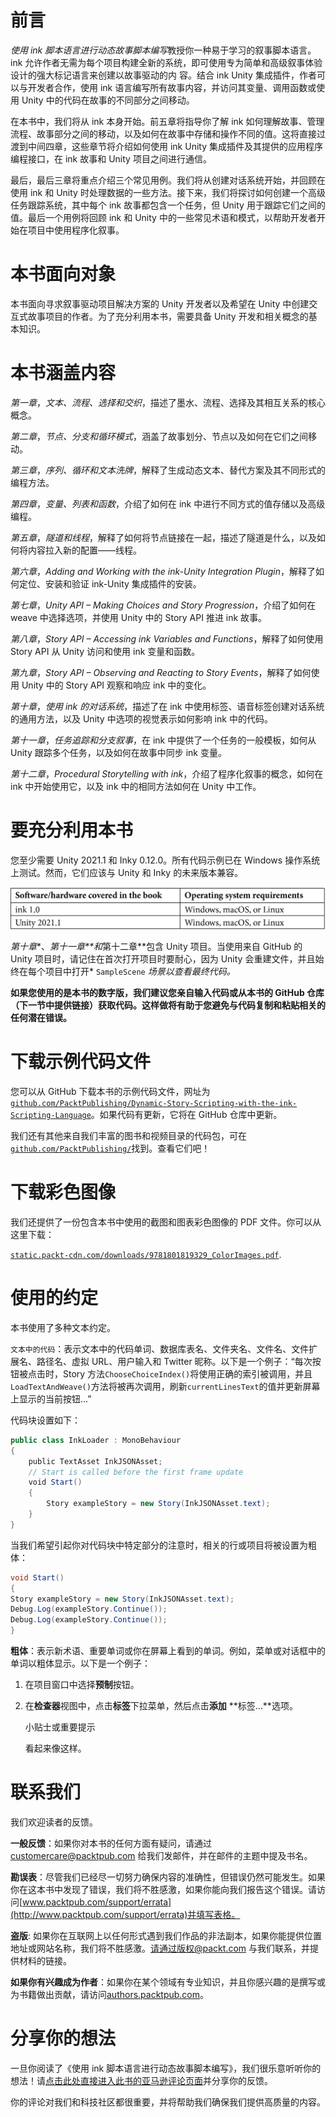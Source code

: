 # 前言

*使用 ink 脚本语言进行动态故事脚本编写*教授你一种易于学习的叙事脚本语言。ink 允许作者无需为每个项目构建全新的系统，即可使用专为简单和高级叙事体验设计的强大标记语言来创建以故事驱动的内 容。结合 ink Unity 集成插件，作者可以与开发者合作，使用 ink 语言编写所有故事内容，并访问其变量、调用函数或使用 Unity 中的代码在故事的不同部分之间移动。

在本书中，我们将从 ink 本身开始。前五章将指导你了解 ink 如何理解故事、管理流程、故事部分之间的移动，以及如何在故事中存储和操作不同的值。这将直接过渡到中间四章，这些章节将介绍如何使用 ink Unity 集成插件及其提供的应用程序编程接口，在 ink 故事和 Unity 项目之间进行通信。

最后，最后三章将重点介绍三个常见用例。我们将从创建对话系统开始，并回顾在使用 ink 和 Unity 时处理数据的一些方法。接下来，我们将探讨如何创建一个高级任务跟踪系统，其中每个 ink 故事都包含一个任务，但 Unity 用于跟踪它们之间的值。最后一个用例将回顾 ink 和 Unity 中的一些常见术语和模式，以帮助开发者开始在项目中使用程序化叙事。

# 本书面向对象

本书面向寻求叙事驱动项目解决方案的 Unity 开发者以及希望在 Unity 中创建交互式故事项目的作者。为了充分利用本书，需要具备 Unity 开发和相关概念的基本知识。

# 本书涵盖内容

*第一章*，*文本、流程、选择和交织*，描述了墨水、流程、选择及其相互关系的核心概念。

*第二章*，*节点、分支和循环模式*，涵盖了故事划分、节点以及如何在它们之间移动。

*第三章*，*序列、循环和文本洗牌*，解释了生成动态文本、替代方案及其不同形式的编程方法。

*第四章*，*变量、列表和函数*，介绍了如何在 ink 中进行不同方式的值存储以及高级编程。

*第五章*，*隧道和线程*，解释了如何将节点链接在一起，描述了隧道是什么，以及如何将内容拉入新的配置——线程。

*第六章*，*Adding and Working with the ink-Unity Integration Plugin*，解释了如何定位、安装和验证 ink-Unity 集成插件的安装。

*第七章*，*Unity API – Making Choices and Story Progression*，介绍了如何在 weave 中选择选项，并使用 Unity 中的 Story API 推进 ink 故事。

*第八章*，*Story API – Accessing ink Variables and Functions*，解释了如何使用 Story API 从 Unity 访问和使用 ink 变量和函数。

*第九章*，*Story API – Observing and Reacting to Story Events*，解释了如何使用 Unity 中的 Story API 观察和响应 ink 中的变化。

*第十章*，*使用 ink 的对话系统*，描述了在 ink 中使用标签、语音标签创建对话系统的通用方法，以及 Unity 中选项的视觉表示如何影响 ink 中的代码。

*第十一章*，*任务追踪和分支叙事*，在 ink 中提供了一个任务的一般模板，如何从 Unity 跟踪多个任务，以及如何在故事中同步 ink 变量。

*第十二章*，*Procedural Storytelling with ink*，介绍了程序化叙事的概念，如何在 ink 中开始使用它，以及 ink 中的相同方法如何在 Unity 中工作。

# 要充分利用本书

您至少需要 Unity 2021.1 和 Inky 0.12.0。所有代码示例已在 Windows 操作系统上测试。然而，它们应该与 Unity 和 Inky 的未来版本兼容。

![](img/B17597_Preface_Table01.jpg)

*第十章**、*第十一章**和*第十二章**包含 Unity 项目。当使用来自 GitHub 的 Unity 项目时，请记住在首次打开项目时要耐心，因为 Unity 会重建文件，并且始终在每个项目中打开* `SampleScene` *场景以查看最终代码。*

**如果您使用的是本书的数字版，我们建议您亲自输入代码或从本书的 GitHub 仓库（下一节中提供链接）获取代码。这样做将有助于您避免与代码复制和粘贴相关的任何潜在错误。**

# 下载示例代码文件

您可以从 GitHub 下载本书的示例代码文件，网址为 [`github.com/PacktPublishing/Dynamic-Story-Scripting-with-the-ink-Scripting-Language`](https://github.com/PacktPublishing/Dynamic-Story-Scripting-with-the-ink-Scripting-Language)。如果代码有更新，它将在 GitHub 仓库中更新。

我们还有其他来自我们丰富的图书和视频目录的代码包，可在[`github.com/PacktPublishing/`](https://github.com/PacktPublishing/)找到。查看它们吧！

# 下载彩色图像

我们还提供了一份包含本书中使用的截图和图表彩色图像的 PDF 文件。你可以从这里下载：

[`static.packt-cdn.com/downloads/9781801819329_ColorImages.pdf`](https://static.packt-cdn.com/downloads/9781801819329_ColorImages.pdf).

# 使用的约定

本书使用了多种文本约定。

`文本中的代码`：表示文本中的代码单词、数据库表名、文件夹名、文件名、文件扩展名、路径名、虚拟 URL、用户输入和 Twitter 昵称。以下是一个例子：“每次按钮被点击时，Story 方法`ChooseChoiceIndex()`将使用正确的索引被调用，并且`LoadTextAndWeave()`方法将被再次调用，刷新`currentLinesText`的值并更新屏幕上显示的当前按钮...”

代码块设置如下：

```cs
public class InkLoader : MonoBehaviour
{
    public TextAsset InkJSONAsset;
    // Start is called before the first frame update
    void Start()
    {
        Story exampleStory = new Story(InkJSONAsset.text);
    }
}
```

当我们希望引起你对代码块中特定部分的注意时，相关的行或项目将被设置为粗体：

```cs
void Start()
{
Story exampleStory = new Story(InkJSONAsset.text);
Debug.Log(exampleStory.Continue());
Debug.Log(exampleStory.Continue());
}
```

**粗体**：表示新术语、重要单词或你在屏幕上看到的单词。例如，菜单或对话框中的单词以粗体显示。以下是一个例子：

1.  在项目窗口中选择**预制**按钮。

1.  在**检查器**视图中，点击**标签**下拉菜单，然后点击**添加** **标签…**选项。

    小贴士或重要提示

    看起来像这样。

# 联系我们

我们欢迎读者的反馈。

**一般反馈**：如果你对本书的任何方面有疑问，请通过 customercare@packtpub.com 给我们发邮件，并在邮件的主题中提及书名。

**勘误表**：尽管我们已经尽一切努力确保内容的准确性，但错误仍然可能发生。如果你在这本书中发现了错误，我们将不胜感激，如果你能向我们报告这个错误。请访问[www.packtpub.com/support/errata](http://www.packtpub.com/support/errata)并填写表格。

**盗版**: 如果你在互联网上以任何形式遇到我们作品的非法副本，如果你能提供位置地址或网站名称，我们将不胜感激。请通过版权@packt.com 与我们联系，并提供材料的链接。

**如果你有兴趣成为作者**：如果你在某个领域有专业知识，并且你感兴趣的是撰写或为书籍做出贡献，请访问[authors.packtpub.com](http://authors.packtpub.com)。

# 分享你的想法

一旦你阅读了《使用 ink 脚本语言进行动态故事脚本编写》，我们很乐意听听你的想法！请[点击此处直接进入此书的亚马逊评论页面](https://packt.link/r/1-801-81932-7)并分享你的反馈。

你的评论对我们和科技社区都很重要，并将帮助我们确保我们提供高质量的内容。
